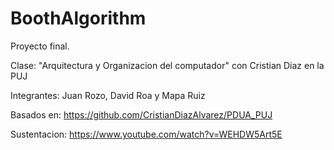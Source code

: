# BoothAlgorithm
Proyecto final.

Clase: "Arquitectura y Organizacion del computador" con Cristian Diaz en la PUJ

Integrantes: Juan Rozo, David Roa y Mapa Ruiz

Basados en:
https://github.com/CristianDiazAlvarez/PDUA_PUJ

Sustentacion:
https://www.youtube.com/watch?v=WEHDW5Art5E
